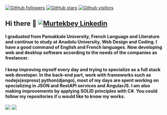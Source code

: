 [![GitHub followers](https://img.shields.io/github/followers/murtekbey?style=social)](https://github.com/murtekbey?tab=followers)
[![GitHub stars](https://img.shields.io/github/stars/murtekbey?style=social)](https://github.com/murtekbey?tab=repositories)
[![Github visitors](https://visitor-badge.glitch.me/badge?page_id=murtekbey.visitor-badge)](https://github.com/murtekbey)


## Hi there 👋 <a href="https://www.linkedin.com/in/murtekbey/" target="_blank" rel="nofollow"><img alt="Murtekbey Linkedin" src="https://github.com/WaylonWalker/WaylonWalker/raw/main/icon/linkedin.png?raw=true"/></a>

#### I graduated from Pamukkale University, French Language and Literature and continue to study at Anadolu University, Web Design and Coding. I have a good command of English and French languages. Now developing web and desktop software according to the needs of the companies as freelancer.

#### I keep improving myself every day and trying to specialize as a full stack web developer. In the back-end part, work with frameworks such as nodejs(express) python(django), most of my days are spent working on specializing in JSON and RestAPI services and AngularJS. I am also making improvements by applying SOLID principles with C#. You could follow my repositories if u would like to know my works.

<p>
  <img align="top" src="https://github-readme-stats.vercel.app/api/top-langs/?username=murtekbey&theme=tokyonight"/>
  <img src="https://github-readme-stats.vercel.app/api?username=murtekbey&count_private=true&show_icons=true&theme=tokyonight">
</p>
<!--
**murtekbey/murtekbey** is a ✨ _special_ ✨ repository because its `README.md` (this file) appears on your GitHub profile.

Here are some ideas to get you started:

- 🔭 I’m currently working on ...
- 🌱 I’m currently learning ...
- 👯 I’m looking to collaborate on ...
- 🤔 I’m looking for help with ...
- 💬 Ask me about ...
- 📫 How to reach me: ...
- 😄 Pronouns: ...
- ⚡ Fun fact: ...
-->
